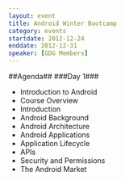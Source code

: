 ```yaml
---
layout: event
title: Android Winter Bootcamp
category: events
startdate: 2012-12-24
enddate: 2012-12-31
speaker: [GDG Members] 
---
```


##Agenda##
###Day 1###
*	Introduction to Android
*	Course Overview 
*	Introduction
*	Android Background
*	Android Architecture
*	Android Applications
*	Application Lifecycle
*	APIs
*	Security and Permissions
*	The Android Market
